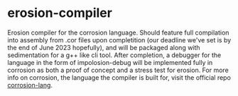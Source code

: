 # erosion-compiler
Erosion compiler for the corrosion language.
Should feature full compilation into assembly from .cor files upon completition (our deadline we've set is by the end of June 2023 hopefully), and will be packaged along with sedimentation for a g++ like cli tool. After completion, a debugger for the language in the form of impolosion-debug will be implemented fully in corrosion as both a proof of concept and a stress test for erosion. For more info on corrosion, the language the compiler is built for, visit the official repo [corrosion-lang](https://github.com/pepeworm/corrosion-lang). 
